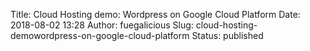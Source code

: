 Title: Cloud Hosting demo: Wordpress on Google Cloud Platform
Date: 2018-08-02 13:28
Author: fuegalicious
Slug: cloud-hosting-demowordpress-on-google-cloud-platform
Status: published


